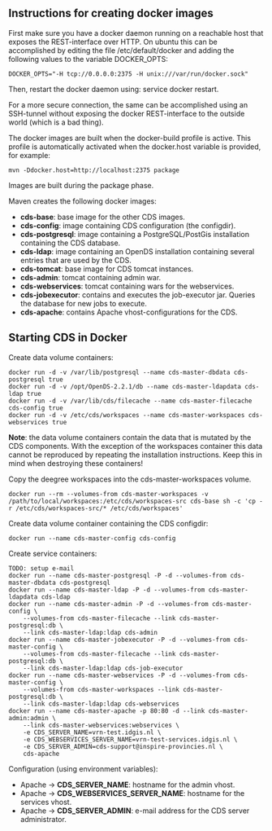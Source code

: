 Instructions for creating docker images
---------------------------------------

First make sure you have a docker daemon running on a reachable host that exposes the REST-interface
over HTTP. On ubuntu this can be accomplished by editing the file /etc/default/docker and adding the
following values to the variable DOCKER_OPTS:

	DOCKER_OPTS="-H tcp://0.0.0.0:2375 -H unix:///var/run/docker.sock"
	
Then, restart the docker daemon using: service docker restart.

For a more secure connection, the same can be accomplished using an SSH-tunnel without exposing the 
docker REST-interface to the outside world (which is a bad thing).

The docker images are built when the docker-build profile is active. This profile is automatically
activated when the docker.host variable is provided, for example:

	mvn -Ddocker.host=http://localhost:2375 package

Images are built during the package phase.

Maven creates the following docker images:

 - **cds-base**: base image for the other CDS images.
 - **cds-config**: image containing CDS configuration (the configdir).
 - **cds-postgresql**: image containing a PostgreSQL/PostGis installation containing the CDS database.
 - **cds-ldap**: image containing an OpenDS installation containing several entries that are used by the CDS.
 - **cds-tomcat**: base image for CDS tomcat instances.
 - **cds-admin**: tomcat containing admin war.
 - **cds-webservices**: tomcat containing wars for the webservices.
 - **cds-jobexecutor**: contains and executes the job-executor jar. Queries the database for new jobs to execute.
 - **cds-apache**: contains Apache vhost-configurations for the CDS.
 
Starting CDS in Docker
----------------------

Create data volume containers:

	docker run -d -v /var/lib/postgresql --name cds-master-dbdata cds-postgresql true
	docker run -d -v /opt/OpenDS-2.2.1/db --name cds-master-ldapdata cds-ldap true
	docker run -d -v /var/lib/cds/filecache --name cds-master-filecache cds-config true
	docker run -d -v /etc/cds/workspaces --name cds-master-workspaces cds-webservices true
	
**Note**: the data volume containers contain the data that is mutated by the CDS components. With the exception of the
workspaces container this data cannot be reproduced by repeating the installation instructions. Keep this in mind when destroying
these containers!

Copy the deegree workspaces into the cds-master-workspaces volume.

	docker run --rm --volumes-from cds-master-workspaces -v /path/to/local/workspaces:/etc/cds/workspaces-src cds-base sh -c 'cp -r /etc/cds/workspaces-src/* /etc/cds/workspaces'

Create data volume container containing the CDS configdir:

	docker run --name cds-master-config cds-config
	
Create service containers:

	TODO: setup e-mail
	docker run --name cds-master-postgresql -P -d --volumes-from cds-master-dbdata cds-postgresql
	docker run --name cds-master-ldap -P -d --volumes-from cds-master-ldapdata cds-ldap
	docker run --name cds-master-admin -P -d --volumes-from cds-master-config \
		--volumes-from cds-master-filecache --link cds-master-postgresql:db \
		--link cds-master-ldap:ldap cds-admin
	docker run --name cds-master-jobexecutor -P -d --volumes-from cds-master-config \
		--volumes-from cds-master-filecache --link cds-master-postgresql:db \ 
		--link cds-master-ldap:ldap cds-job-executor
	docker run --name cds-master-webservices -P -d --volumes-from cds-master-config \
		--volumes-from cds-master-workspaces --link cds-master-postgresql:db \
		--link cds-master-ldap:ldap cds-webservices 
	docker run --name cds-master-apache -p 80:80 -d --link cds-master-admin:admin \
		--link cds-master-webservices:webservices \
		-e CDS_SERVER_NAME=vrn-test.idgis.nl \
		-e CDS_WEBSERVICES_SERVER_NAME=vrn-test-services.idgis.nl \
		-e CDS_SERVER_ADMIN=cds-support@inspire-provincies.nl \
		cds-apache
		
Configuration (using environment variables):

- Apache -> **CDS_SERVER_NAME**: hostname for the admin vhost.
- Apache -> **CDS_WEBSERVICES_SERVER_NAME**: hostname for the services vhost.
- Apache -> **CDS_SERVER_ADMIN**: e-mail address for the CDS server administrator.
